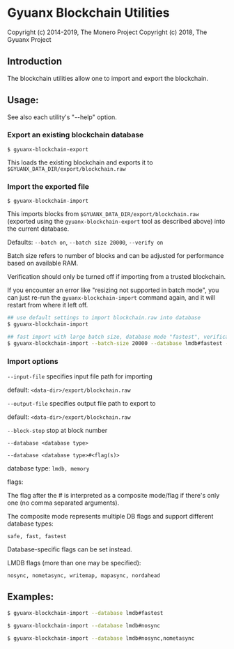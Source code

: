 # Gyuanx Blockchain Utilities

Copyright (c) 2014-2019, The Monero Project
Copyright (c)      2018, The Gyuanx Project

## Introduction

The blockchain utilities allow one to import and export the blockchain.

## Usage:

See also each utility's "--help" option.

### Export an existing blockchain database

`$ gyuanx-blockchain-export`

This loads the existing blockchain and exports it to `$GYUANX_DATA_DIR/export/blockchain.raw`

### Import the exported file

`$ gyuanx-blockchain-import`

This imports blocks from `$GYUANX_DATA_DIR/export/blockchain.raw` (exported using the
`gyuanx-blockchain-export` tool as described above) into the current database.

Defaults: `--batch on`, `--batch size 20000`, `--verify on`

Batch size refers to number of blocks and can be adjusted for performance based on available RAM.

Verification should only be turned off if importing from a trusted blockchain.

If you encounter an error like "resizing not supported in batch mode", you can just re-run
the `gyuanx-blockchain-import` command again, and it will restart from where it left off.

```bash
## use default settings to import blockchain.raw into database
$ gyuanx-blockchain-import

## fast import with large batch size, database mode "fastest", verification off
$ gyuanx-blockchain-import --batch-size 20000 --database lmdb#fastest --verify off

```

### Import options

`--input-file`
specifies input file path for importing

default: `<data-dir>/export/blockchain.raw`

`--output-file`
specifies output file path to export to

default: `<data-dir>/export/blockchain.raw`

`--block-stop`
stop at block number

`--database <database type>`

`--database <database type>#<flag(s)>`

database type: `lmdb, memory`

flags:

The flag after the # is interpreted as a composite mode/flag if there's only
one (no comma separated arguments).

The composite mode represents multiple DB flags and support different database types:

`safe, fast, fastest`

Database-specific flags can be set instead.

LMDB flags (more than one may be specified):

`nosync, nometasync, writemap, mapasync, nordahead`

## Examples:

```bash
$ gyuanx-blockchain-import --database lmdb#fastest

$ gyuanx-blockchain-import --database lmdb#nosync

$ gyuanx-blockchain-import --database lmdb#nosync,nometasync
```
